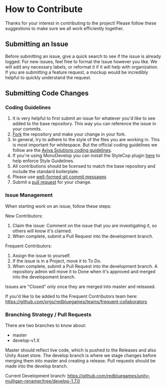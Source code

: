 # How to Contribute #

Thanks for your interest in contributing to the project! Please follow these suggestions to make sure we all work efficiently together.

## Submitting an Issue ##
Before submitting an issue, give a quick search to see if the issue is already logged. For new issues, feel free to format the Issue however you like. We will add any necessary labels, or reformat it if it will help with organization. If you are submitting a feature request, a mockup would be incredibly helpful to quickly understand the request.

## Submitting Code Changes ##

### Coding Guidelines ###

1. It is very helpful to first submit an issue for whatever you'd like to see added to the base repository. 
This way you can reference the issue in your commits.
1. [Fork](https://help.github.com/articles/fork-a-repo/) the repository and make your change in your fork.
1. In general, try to adhere to the style of the files you are working in. This is most important for whitespace. But the official coding guidelines we follow are the [Aviva Solutions coding guidelines](https://csharpcodingguidelines.com/). 
1. If you're using MonoDevelop you can install the StyleCop plugin [here](http://addins.monodevelop.com/Project/Index/54) to help enforce Style Guidelines.
1. All contributions should be licensed to match the base repository and include the standard boilerplate.
1. Please use [well-formed git commit messages](http://tbaggery.com/2008/04/19/a-note-about-git-commit-messages.html)
1. Submit a [pull request](https://help.github.com/articles/creating-a-pull-request) for your change.

### Issue Management ###
When starting work on an issue, follow these steps:

New Contributors:
1. Claim the issue: Comment on the issue that you are investigating it, so others will know it's claimed.
2. When complete, submit a Pull Request into the development branch.

Frequent Contributors:
1. Assign the issue to yourself.
2. If the issue is in a Project, move it to To Do.
3. When complete, submit a Pull Request into the development branch. A repository admin will move it to Done when it's approved and merged into the developoment branch.

Issues are "Closed" only once they are merged into master and released.

If you'd like to be added to the Frequent Contributors team here: https://github.com/orgs/redbluegames/teams/frequent-collaborators

### Branching Strategy / Pull Requests ###

There are two branches to know about:
* master
* develop-v1.X

Master should reflect live code, which is pushed to the Releases and also Unity Asset store. The develop branch is where we  stage changes before merging them into master and creating a release. Pull requests should be made into the develop branch.

Current Development branch: https://github.com/redbluegames/unity-mulligan-renamer/tree/develop-1.7.0
